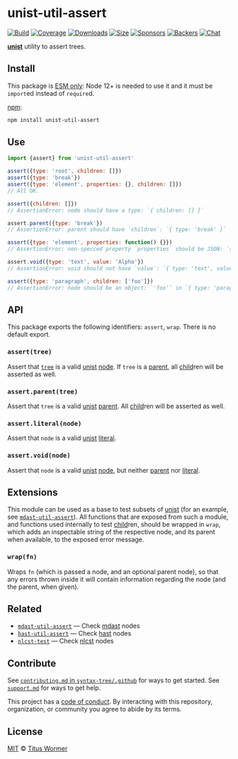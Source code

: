 # unist-util-assert

[![Build][build-badge]][build]
[![Coverage][coverage-badge]][coverage]
[![Downloads][downloads-badge]][downloads]
[![Size][size-badge]][size]
[![Sponsors][sponsors-badge]][collective]
[![Backers][backers-badge]][collective]
[![Chat][chat-badge]][chat]

[**unist**][unist] utility to assert trees.

## Install

This package is [ESM only](https://gist.github.com/sindresorhus/a39789f98801d908bbc7ff3ecc99d99c):
Node 12+ is needed to use it and it must be `import`ed instead of `require`d.

[npm][]:

```sh
npm install unist-util-assert
```

## Use

```js
import {assert} from 'unist-util-assert'

assert({type: 'root', children: []})
assert({type: 'break'})
assert({type: 'element', properties: {}, children: []})
// All OK.

assert({children: []})
// AssertionError: node should have a type: `{ children: [] }`

assert.parent({type: 'break'})
// AssertionError: parent should have `children`: `{ type: 'break' }`

assert({type: 'element', properties: function() {}})
// AssertionError: non-specced property `properties` should be JSON: `{ type: 'element', properties: [Function] }`

assert.void({type: 'text', value: 'Alpha'})
// AssertionError: void should not have `value`: `{ type: 'text', value: 'Alpha' }`

assert({type: 'paragraph', children: ['foo']})
// AssertionError: node should be an object: `'foo'` in `{ type: 'paragraph', children: [ 'foo' ] }`
```

## API

This package exports the following identifiers: `assert`, `wrap`.
There is no default export.

### `assert(tree)`

Assert that [`tree`][tree] is a valid [unist][] [node][].
If `tree` is a [parent][], all [child][]ren will be asserted as well.

### `assert.parent(tree)`

Assert that `tree` is a valid [unist][] [parent][].
All [child][]ren will be asserted as well.

### `assert.literal(node)`

Assert that `node` is a valid [unist][] [literal][].

### `assert.void(node)`

Assert that `node` is a valid [unist][] [node][], but neither [parent][] nor
[literal][].

## Extensions

This module can be used as a base to test subsets of [unist][] (for an example,
see [`mdast-util-assert`][mdast-util-assert]).
All functions that are exposed from such a module, and functions used internally
to test [child][]ren, should be wrapped in `wrap`, which adds an inspectable
string of the respective node, and its parent when available, to the exposed
error message.

### `wrap(fn)`

Wraps `fn` (which is passed a node, and an optional parent node), so that any
errors thrown inside it will contain information regarding the node (and the
parent, when given).

## Related

*   [`mdast-util-assert`][mdast-util-assert]
    — Check [mdast](https://github.com/syntax-tree/mdast) nodes
*   [`hast-util-assert`](https://github.com/syntax-tree/hast-util-assert)
    — Check [hast](https://github.com/syntax-tree/hast) nodes
*   [`nlcst-test`](https://github.com/syntax-tree/nlcst-test)
    — Check [nlcst](https://github.com/syntax-tree/nlcst) nodes

## Contribute

See [`contributing.md` in `syntax-tree/.github`][contributing] for ways to get
started.
See [`support.md`][support] for ways to get help.

This project has a [code of conduct][coc].
By interacting with this repository, organization, or community you agree to
abide by its terms.

## License

[MIT][license] © [Titus Wormer][author]

<!-- Definitions -->

[build-badge]: https://github.com/syntax-tree/unist-util-assert/workflows/main/badge.svg

[build]: https://github.com/syntax-tree/unist-util-assert/actions

[coverage-badge]: https://img.shields.io/codecov/c/github/syntax-tree/unist-util-assert.svg

[coverage]: https://codecov.io/github/syntax-tree/unist-util-assert

[downloads-badge]: https://img.shields.io/npm/dm/unist-util-assert.svg

[downloads]: https://www.npmjs.com/package/unist-util-assert

[size-badge]: https://img.shields.io/bundlephobia/minzip/unist-util-assert.svg

[size]: https://bundlephobia.com/result?p=unist-util-assert

[sponsors-badge]: https://opencollective.com/unified/sponsors/badge.svg

[backers-badge]: https://opencollective.com/unified/backers/badge.svg

[collective]: https://opencollective.com/unified

[chat-badge]: https://img.shields.io/badge/chat-discussions-success.svg

[chat]: https://github.com/syntax-tree/unist/discussions

[npm]: https://docs.npmjs.com/cli/install

[license]: license

[author]: https://wooorm.com

[contributing]: https://github.com/syntax-tree/.github/blob/HEAD/contributing.md

[support]: https://github.com/syntax-tree/.github/blob/HEAD/support.md

[coc]: https://github.com/syntax-tree/.github/blob/HEAD/code-of-conduct.md

[unist]: https://github.com/syntax-tree/unist

[parent]: https://github.com/syntax-tree/unist#parent

[literal]: https://github.com/syntax-tree/unist#literal

[node]: https://github.com/syntax-tree/unist#node

[tree]: https://github.com/syntax-tree/unist#tree

[child]: https://github.com/syntax-tree/unist#child

[mdast-util-assert]: https://github.com/syntax-tree/mdast-util-assert
